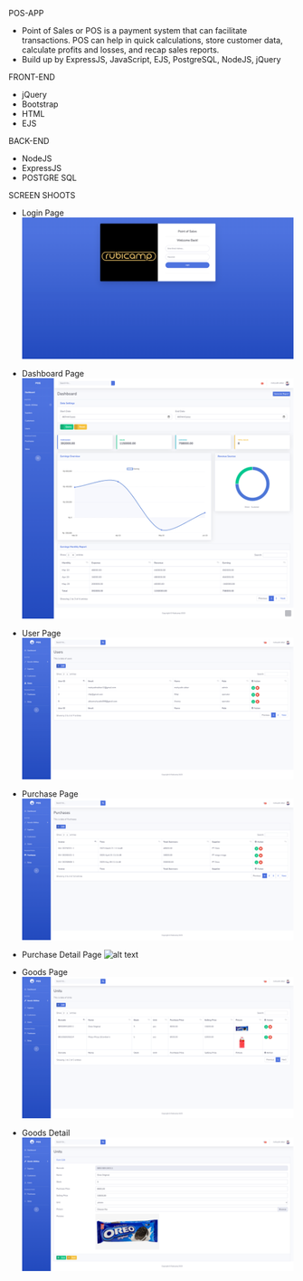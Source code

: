 POS-APP

- Point of Sales or POS is a payment system that can facilitate transactions. POS can help in quick calculations, store customer data, calculate profits and losses, and recap sales reports.
-	Build up by ExpressJS, JavaScript, EJS, PostgreSQL, NodeJS, jQuery

FRONT-END
- jQuery
- Bootstrap
- HTML
- EJS

BACK-END
- NodeJS
- ExpressJS
- POSTGRE SQL

  
SCREEN SHOOTS
- Login Page
![alt text](https://github.com/Dean12-web/POS-APP/blob/main/ScreenShoot/Login.png)

- Dashboard Page
![alt text](https://github.com/Dean12-web/POS-APP/blob/main/ScreenShoot/Dashboard.png)

- User Page
![alt text](https://github.com/Dean12-web/POS-APP/blob/main/ScreenShoot/User.png)

- Purchase Page
![alt text](https://github.com/Dean12-web/POS-APP/blob/main/ScreenShoot/Purchases.png)

- Purchase Detail Page
![alt text](https://github.com/Dean12-web/POS-APP/blob/main/ScreenShoot/Purchase_Detail.png)

- Goods Page
![alt text](https://github.com/Dean12-web/POS-APP/blob/main/ScreenShoot/Goods.png)

- Goods Detail 
![alt text](https://github.com/Dean12-web/POS-APP/blob/main/ScreenShoot/GoodsDetail.png)


